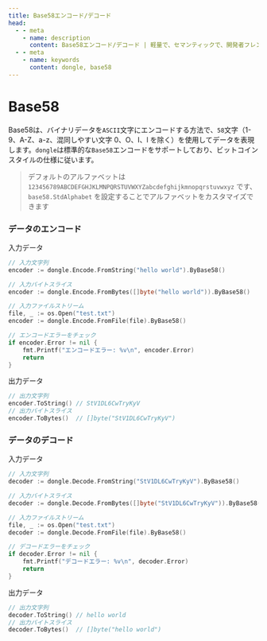 ```yaml
---
title: Base58エンコード/デコード
head:
  - - meta
    - name: description
      content: Base58エンコード/デコード | 軽量で、セマンティックで、開発者フレンドリーなgolang エンコード&暗号ライブラリ
  - - meta
    - name: keywords
      content: dongle, base58
---
```


# Base58

Base58は、バイナリデータを`ASCII`文字にエンコードする方法で、`58`文字（1-9、A-Z、a-z、混同しやすい文字 0、O、I、l を除く）を使用してデータを表現します。`dongle`は標準的な`Base58`エンコードをサポートしており、ビットコインスタイルの仕様に従います。

> デフォルトのアルファベットは `123456789ABCDEFGHJKLMNPQRSTUVWXYZabcdefghijkmnopqrstuvwxyz` です、
> `base58.StdAlphabet` を設定することでアルファベットをカスタマイズできます

### データのエンコード

入力データ

```go
// 入力文字列
encoder := dongle.Encode.FromString("hello world").ByBase58()

// 入力バイトスライス
encoder := dongle.Encode.FromBytes([]byte("hello world")).ByBase58()

// 入力ファイルストリーム
file, _ := os.Open("test.txt")
encoder := dongle.Encode.FromFile(file).ByBase58()

// エンコードエラーをチェック
if encoder.Error != nil {
	fmt.Printf("エンコードエラー: %v\n", encoder.Error)
	return
}
```

出力データ

```go
// 出力文字列
encoder.ToString() // StV1DL6CwTryKyV
// 出力バイトスライス
encoder.ToBytes()  // []byte("StV1DL6CwTryKyV")
```

### データのデコード

入力データ

```go
// 入力文字列
decoder := dongle.Decode.FromString("StV1DL6CwTryKyV").ByBase58()

// 入力バイトスライス
decoder := dongle.Decode.FromBytes([]byte("StV1DL6CwTryKyV")).ByBase58()

// 入力ファイルストリーム
file, _ := os.Open("test.txt")
decoder := dongle.Decode.FromFile(file).ByBase58()

// デコードエラーをチェック
if decoder.Error != nil {
	fmt.Printf("デコードエラー: %v\n", decoder.Error)
	return
}
```

出力データ

```go
// 出力文字列
decoder.ToString() // hello world
// 出力バイトスライス
decoder.ToBytes()  // []byte("hello world")
```

 